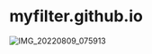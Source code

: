 # myfilter.github.io
![IMG_20220809_075913](https://user-images.githubusercontent.com/89238386/183540465-b5fde315-ac4c-4923-abbf-0462abb28673.jpg)

